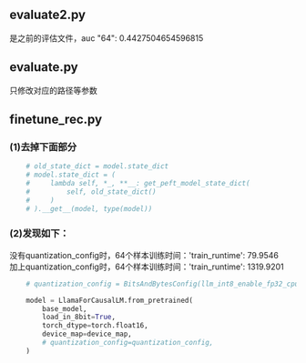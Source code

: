 ## evaluate2.py
是之前的评估文件，auc  "64": 0.4427504654596815  
## evaluate.py 
只修改对应的路径等参数  
## finetune_rec.py  
### (1)去掉下面部分  
```python
    # old_state_dict = model.state_dict
    # model.state_dict = (
    #     lambda self, *_, **__: get_peft_model_state_dict(
    #         self, old_state_dict()
    #     )
    # ).__get__(model, type(model))
```
### (2)发现如下：
没有quantization_config时，64个样本训练时间：'train_runtime': 79.9546  
加上quantization_config时，64个样本训练时间：'train_runtime': 1319.9201  
```python
    # quantization_config = BitsAndBytesConfig(llm_int8_enable_fp32_cpu_offload=True)

    model = LlamaForCausalLM.from_pretrained(
        base_model,
        load_in_8bit=True,
        torch_dtype=torch.float16,
        device_map=device_map,
        # quantization_config=quantization_config,
    )
```
